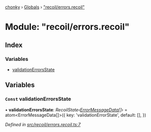 [chonky](../README.md) › [Globals](../globals.md) › ["recoil/errors.recoil"](_recoil_errors_recoil_.md)

# Module: "recoil/errors.recoil"

## Index

### Variables

* [validationErrorsState](_recoil_errors_recoil_.md#const-validationerrorsstate)

## Variables

### `Const` validationErrorsState

• **validationErrorsState**: *RecoilState‹[ErrorMessageData](../interfaces/_types_validation_types_.errormessagedata.md)[]›* = atom<ErrorMessageData[]>({
    key: 'validationErrorState',
    default: [],
})

*Defined in [src/recoil/errors.recoil.ts:7](https://github.com/TimboKZ/Chonky/blob/bceb265/src/recoil/errors.recoil.ts#L7)*
